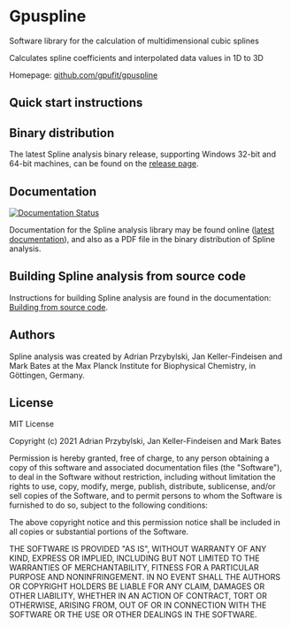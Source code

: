 # Gpuspline

Software library for the calculation of multidimensional cubic splines

Calculates spline coefficients and interpolated data values in 1D to 3D

Homepage: [github.com/gpufit/gpuspline](https://github.com/gpufit/gpuspline)

## Quick start instructions

## Binary distribution

The latest Spline analysis binary release, supporting Windows 32-bit and 64-bit machines, can be found on the [release page](https://github.com/xxx/releases).

## Documentation

[![Documentation Status](https://readthedocs.org/projects/XXX/badge/?version=latest)](http://xxx.readthedocs.io/en/latest/?badge=latest)

Documentation for the Spline analysis library may be found online ([latest documentation](http://xxx.readthedocs.io/en/latest/?badge=latest)), and also as a PDF file in the binary distribution of Spline analysis.

## Building Spline analysis from source code

Instructions for building Spline analysis are found in the documentation: [Building from source code](https://github.com/xxx/blob/master/docs/installation.rst).

## Authors

Spline analysis was created by Adrian Przybylski, Jan Keller-Findeisen and Mark Bates at the Max Planck Institute for Biophysical Chemistry, in Göttingen, Germany.

## License

MIT License

Copyright (c) 2021 Adrian Przybylski, Jan Keller-Findeisen and Mark Bates

Permission is hereby granted, free of charge, to any person obtaining a copy
of this software and associated documentation files (the "Software"), to deal
in the Software without restriction, including without limitation the rights
to use, copy, modify, merge, publish, distribute, sublicense, and/or sell
copies of the Software, and to permit persons to whom the Software is
furnished to do so, subject to the following conditions:

The above copyright notice and this permission notice shall be included in all
copies or substantial portions of the Software.

THE SOFTWARE IS PROVIDED "AS IS", WITHOUT WARRANTY OF ANY KIND, EXPRESS OR
IMPLIED, INCLUDING BUT NOT LIMITED TO THE WARRANTIES OF MERCHANTABILITY,
FITNESS FOR A PARTICULAR PURPOSE AND NONINFRINGEMENT. IN NO EVENT SHALL THE
AUTHORS OR COPYRIGHT HOLDERS BE LIABLE FOR ANY CLAIM, DAMAGES OR OTHER
LIABILITY, WHETHER IN AN ACTION OF CONTRACT, TORT OR OTHERWISE, ARISING FROM,
OUT OF OR IN CONNECTION WITH THE SOFTWARE OR THE USE OR OTHER DEALINGS IN THE
SOFTWARE.

